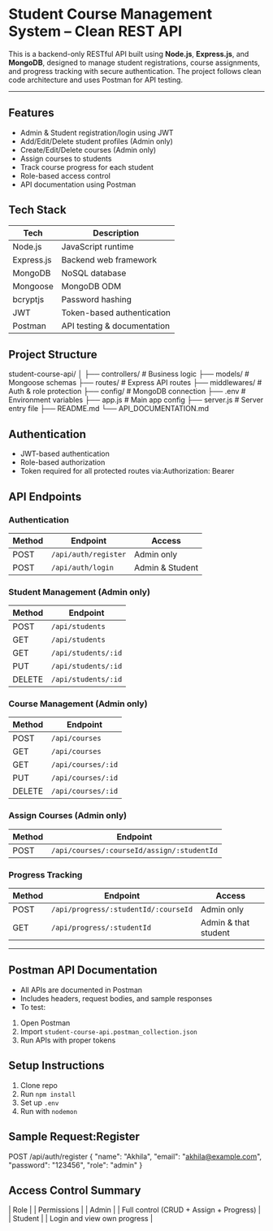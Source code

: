 
# Student Course Management System – Clean REST API

This is a backend-only RESTful API built using **Node.js**, **Express.js**, and **MongoDB**, designed to manage student registrations, course assignments, and progress tracking with secure authentication. The project follows clean code architecture and uses Postman for API testing.

---

##  Features

-  Admin & Student registration/login using JWT
-  Add/Edit/Delete student profiles (Admin only)
-  Create/Edit/Delete courses (Admin only)
-  Assign courses to students
-  Track course progress for each student
-  Role-based access control
-  API documentation using Postman

## Tech Stack

| Tech | Description |
|------|-------------|
| Node.js | JavaScript runtime |
| Express.js | Backend web framework |
| MongoDB | NoSQL database |
| Mongoose | MongoDB ODM |
| bcryptjs | Password hashing |
| JWT | Token-based authentication |
| Postman | API testing & documentation |


## Project Structure

student-course-api/
│
├── controllers/ # Business logic
├── models/ # Mongoose schemas
├── routes/ # Express API routes
├── middlewares/ # Auth & role protection
├── config/ # MongoDB connection
├── .env # Environment variables
├── app.js # Main app config
├── server.js # Server entry file
├── README.md
└── API_DOCUMENTATION.md


## Authentication

- JWT-based authentication
- Role-based authorization
- Token required for all protected routes via:Authorization: Bearer <token>

## API Endpoints

### Authentication
| Method | Endpoint | Access |
|--------|----------|--------|
| POST | `/api/auth/register` | Admin only |
| POST | `/api/auth/login` | Admin & Student |

### Student Management (Admin only)
| Method | Endpoint |
|--------|----------|
| POST | `/api/students` |
| GET | `/api/students` |
| GET | `/api/students/:id` |
| PUT | `/api/students/:id` |
| DELETE | `/api/students/:id` |

### Course Management (Admin only)
| Method | Endpoint |
|--------|----------|
| POST | `/api/courses` |
| GET | `/api/courses` |
| GET | `/api/courses/:id` |
| PUT | `/api/courses/:id` |
| DELETE | `/api/courses/:id` |

### Assign Courses (Admin only)
| Method | Endpoint |
|--------|----------|
| POST | `/api/courses/:courseId/assign/:studentId` |

### Progress Tracking
| Method | Endpoint | Access |
|--------|----------|--------|
| POST | `/api/progress/:studentId/:courseId` | Admin only |
| GET | `/api/progress/:studentId` | Admin & that student |

---

## Postman API Documentation

- All APIs are documented in Postman
- Includes headers, request bodies, and sample responses
- To test:
1. Open Postman
2. Import `student-course-api.postman_collection.json`
3. Run APIs with proper tokens


## Setup Instructions
1. Clone repo
2. Run `npm install`
3. Set up `.env`
4. Run with `nodemon`

## Sample Request:Register

POST /api/auth/register
{
  "name": "Akhila",
  "email": "akhila@example.com",
  "password": "123456",
  "role": "admin"
}

## Access Control Summary

| Role |	| Permissions |
| Admin |	| Full control (CRUD + Assign + Progress) |
| Student |  | Login and view own progress |


